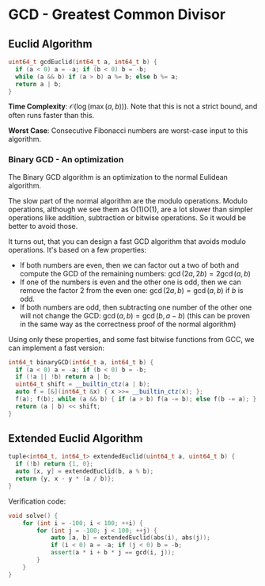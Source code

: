 ---
---

# GCD - Greatest Common Divisor

## Euclid Algorithm

``` cpp
uint64_t gcdEuclid(int64_t a, int64_t b) {
  if (a < 0) a = -a; if (b < 0) b = -b;
  while (a && b) if (a > b) a %= b; else b %= a;
  return a | b;
}
```

**Time Complexity**: $\mathcal{O}(\log(\max(a, b)))$. Note that this is not a strict bound, and often runs faster than this.

**Worst Case**: Consecutive Fibonacci numbers are worst-case input to this algorithm.

### Binary GCD - An optimization

The Binary GCD algorithm is an optimization to the normal Eulidean algorithm.

The slow part of the normal algorithm are the modulo operations. Modulo operations, although we see them as O(1)O(1), are a lot slower than simpler operations like addition, subtraction or bitwise operations. So it would be better to avoid those.

It turns out, that you can design a fast GCD algorithm that avoids modulo operations. It's based on a few properties:

- If both numbers are even, then we can factor out a two of both and compute the GCD of the remaining numbers: $\gcd(2a, 2b) = 2 \gcd(a, b)$
- If one of the numbers is even and the other one is odd, then we can remove the factor 2 from the even one: $\gcd(2a, b) = \gcd(a, b)$ if $b$ is odd.
- If both numbers are odd, then subtracting one number of the other one will not change the GCD: $\gcd(a, b) = \gcd(b, a-b)$ (this can be proven in the same way as the correctness proof of the normal algorithm)

Using only these properties, and some fast bitwise functions from GCC, we can implement a fast version:

``` cpp
int64_t binaryGCD(int64_t a, int64_t b) {
  if (a < 0) a = -a; if (b < 0) b = -b;
  if (!a || !b) return a | b;
  uint64_t shift = __builtin_ctz(a | b);
  auto f = [&](int64_t &x) { x >>= __builtin_ctz(x); };
  f(a); f(b); while (a && b) { if (a > b) f(a -= b); else f(b -= a); }
  return (a | b) << shift;
}
```

## Extended Euclid Algorithm

``` cpp
tuple<int64_t, int64_t> extendedEuclid(uint64_t a, uint64_t b) {
  if (!b) return {1, 0};
  auto [x, y] = extendedEuclid(b, a % b);
  return {y, x - y * (a / b)};
}
```

Verification code:

``` cpp
void solve() {
    for (int i = -100; i < 100; ++i) {
        for (int j = -100; j < 100; ++j) {
            auto [a, b] = extendedEuclid(abs(i), abs(j));
            if (i < 0) a = -a; if (j < 0) b = -b;
            assert(a * i + b * j == gcd(i, j));
        }
    }
}
```
